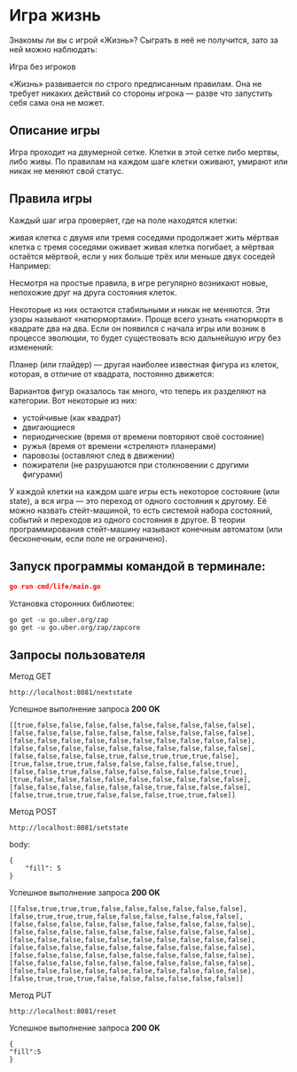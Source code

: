 # Игра жизнь
Знакомы ли вы с игрой «Жизнь»? Сыграть в неё не получится, зато за ней можно наблюдать:

Игра без игроков

«Жизнь» развивается по строго предписанным правилам. 
Она не требует никаких действий со стороны игрока — разве что запустить себя сама она не может.

## Описание игры

Игра проходит на двумерной сетке. Клетки в этой сетке либо мертвы, либо живы. 
По правилам на каждом шаге клетки оживают, умирают или никак не меняют свой статус.

## Правила игры

Каждый шаг игра проверяет, где на поле находятся клетки:

живая клетка с двумя или тремя соседями продолжает жить
мёртвая клетка с тремя соседями оживает
живая клетка погибает, а мёртвая остаётся мёртвой, если у них больше трёх или меньше двух соседей Например:

Несмотря на простые правила, в игре регулярно возникают новые, непохожие друг на друга состояния клеток.

Некоторые из них остаются стабильными и никак не меняются. Эти узоры называют «натюрмортами». 
Проще всего узнать «натюрморт» в квадрате два на два. 
Если он появился с начала игры или возник в процессе эволюции, то будет существовать всю дальнейшую игру без изменений:


Планер (или глайдер) — другая наиболее известная фигура из клеток, которая, в отличие от квадрата, постоянно движется:


Вариантов фигур оказалось так много, что теперь их разделяют на категории. Вот некоторые из них:

- устойчивые (как квадрат)
- двигающиеся
- периодические (время от времени повторяют своё состояние)
- ружья (время от времени «стреляют» планерами)
- паровозы (оставляют след в движении)
- пожиратели (не разрушаются при столкновении с другими фигурами)

У каждой клетки на каждом шаге игры есть некоторое состояние (или state), 
а вся игра — это переход от одного состояния к другому. 
Её можно назвать стейт-машиной, то есть системой набора состояний, событий и переходов из одного состояния в другое. 
В теории программирования стейт-машину называют конечным автоматом (или бесконечным, если поле не ограничено).

## Запуск программы командой в терминале:
```json
go run cmd/life/main.go
```

Установка сторонних библиотек:
```
go get -u go.uber.org/zap
go get -u go.uber.org/zap/zapcore
```

## Запросы пользователя
Метод GET 
```
http://localhost:8081/nextstate
```
Успешное выполнение запроса **200 OK**
```
[[true,false,false,false,false,false,false,false,false,false],
[false,false,false,false,false,false,false,false,false,false],
[false,false,false,false,false,false,false,false,false,false],
[false,false,false,false,false,false,false,false,false,false],
[false,false,false,false,true,false,true,true,true,false],
[true,false,true,true,false,false,false,false,false,true],
[false,false,true,false,false,false,false,false,false,true],
[true,false,false,false,false,false,false,false,false,false],
[false,false,false,false,false,false,true,false,false,false],
[false,true,true,true,false,false,false,true,true,false]]
```
Метод POST
```
http://localhost:8081/setstate
```
body:
```
{
    "fill": 5
}
```
Успешное выполнение запроса **200 OK**
```
[[false,true,true,true,false,false,false,false,false,false],
[false,true,true,true,false,false,false,false,false,false],
[false,false,false,false,false,false,false,false,false,false],
[false,false,false,false,false,false,false,false,false,false],
[false,false,false,false,false,false,false,false,false,false],
[false,false,false,false,false,false,false,false,false,false],
[false,false,false,false,false,false,false,false,false,false],
[false,false,false,false,false,false,false,false,false,false],
[false,false,false,false,false,false,false,false,false,false],
[false,true,true,true,false,false,false,false,false,false]]
```
Метод PUT
```
http://localhost:8081/reset
```
Успешное выполнение запроса **200 OK**
```
{
"fill":5
}
```